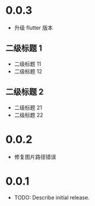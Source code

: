# 0.0.3

- 升级 flutter 版本

## 二级标题 1

- 二级标题 11
- 二级标题 12

## 二级标题 2

- 二级标题 21
- 二级标题 22

# 0.0.2

- 修复图片路径错误

# 0.0.1

- TODO: Describe initial release.
